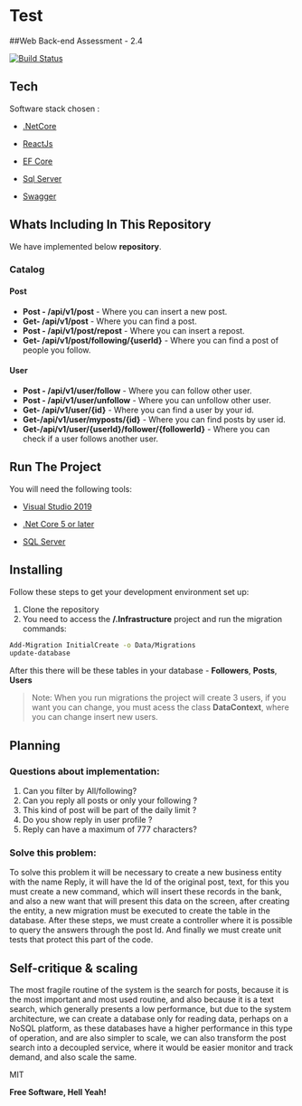 
# Test
##Web Back-end Assessment - 2.4

[![Build Status](https://travis-ci.org/joemccann/dillinger.svg?branch=master)](https://travis-ci.org/joemccann/dillinger)


## Tech

Software stack chosen  :

- [.NetCore](https://dotnet.microsoft.com/en-us/learn/dotnet/hello-world-tutorial/install)
- [ReactJs](https://reactjs.org/) 
- [EF Core](https://docs.microsoft.com/en-us/ef/core/get-started/overview/first-app?tabs=netcore-cli) 
- [Sql Server](https://www.microsoft.com/en-us/sql-server/sql-server-downloads)

- [Swagger](https://swagger.io/) 

##  Whats Including In This Repository

We have implemented below **repository**.

### Catalog
#### Post

- **Post - /api​/v1​/post** -  Where you can insert a new post.
- **Get- /api​/v1​/post** -  Where you can find a post.
- **Post - /api​/v1​/post/repost** -  Where you can insert a repost.
- **Get- /api/v1/post/following/{userId}** -  Where you can find a post of people you follow.

#### User
- **Post - /api/v1/user/follow** -  Where you can follow other user.
-  **Post - /api/v1/user/unfollow** -  Where you can unfollow other user.
- **Get- /api/v1/user/{id}** -  Where you can find a user by your id.
-  **Get-/api/v1/user/myposts/{id}** -  Where you can find posts by user id.
-  **Get-/api/v1/user/{userId}/follower/{followerId}** -  Where you can check if a user follows another user.

##  Run The Project

You will need the following tools:

* [Visual Studio 2019](https://visualstudio.microsoft.com/downloads/)

* [.Net Core 5 or later](https://dotnet.microsoft.com/download/dotnet-core/5)

* [SQL Server ](https://www.microsoft.com/en-us/sql-server/sql-server-downloads)

##  Installing

Follow these steps to get your development environment set up: 

1. Clone the repository
2. You need to access the **/.Infrastructure** project and run the migration commands:
```sh
Add-Migration InitialCreate -o Data/Migrations
update-database
```

After this there will be these tables in your database - **Followers**, **Posts**, **Users**
> Note: When you run migrations the project will create 3 users, if you want you can change, you must acess the class **DataContext**, where you can change insert new users.

##  Planning

### Questions about implementation:

 1. Can you filter by All/following?
 2. Can you reply all posts or only your following ?
 3. This kind of post will be part of the daily limit ?
 4. Do you show reply in user profile ?
 5. Reply can have a maximum of 777 characters?

### Solve this problem: 

To solve this problem it will be necessary to create a new business entity with the name Reply, it will have the Id of the original post, text, for this you must create a new command, which will insert these records in the bank, and also a new want that will present this data on the screen, after creating the entity, a new migration must be executed to create the table in the database. After these steps, we must create a controller where it is possible to query the answers through the post Id. And finally we must create unit tests that protect this part of the code.

## Self-critique & scaling

The most fragile routine of the system is the search for posts, because it is the most important and most used routine, and also because it is a text search, which generally presents a low performance, but due to the system architecture, we can create a database only for reading data, perhaps on a NoSQL platform, as these databases have a higher performance in this type of operation, and are also simpler to scale, we can also transform the post search into a decoupled service, where it would be easier monitor and track demand, and also scale the same.


MIT

**Free Software, Hell Yeah!**

[//]: # (These are reference links used in the body of this note and get stripped out when the markdown processor does its job. There is no need to format nicely because it shouldn't be seen. Thanks SO - http://stackoverflow.com/questions/4823468/store-comments-in-markdown-syntax)

   [dill]: <https://github.com/joemccann/dillinger>
   [git-repo-url]: <https://github.com/joemccann/dillinger.git>
   [john gruber]: <http://daringfireball.net>
   [df1]: <http://daringfireball.net/projects/markdown/>
   [markdown-it]: <https://github.com/markdown-it/markdown-it>
   [Ace Editor]: <http://ace.ajax.org>
   [node.js]: <http://nodejs.org>
   [Twitter Bootstrap]: <http://twitter.github.com/bootstrap/>
   [jQuery]: <http://jquery.com>
   [@tjholowaychuk]: <http://twitter.com/tjholowaychuk>
   [express]: <http://expressjs.com>
   [AngularJS]: <http://angularjs.org>
   [Gulp]: <http://gulpjs.com>

   [PlDb]: <https://github.com/joemccann/dillinger/tree/master/plugins/dropbox/README.md>
   [PlGh]: <https://github.com/joemccann/dillinger/tree/master/plugins/github/README.md>
   [PlGd]: <https://github.com/joemccann/dillinger/tree/master/plugins/googledrive/README.md>
   [PlOd]: <https://github.com/joemccann/dillinger/tree/master/plugins/onedrive/README.md>
   [PlMe]: <https://github.com/joemccann/dillinger/tree/master/plugins/medium/README.md>
   [PlGa]: <https://github.com/RahulHP/dillinger/blob/master/plugins/googleanalytics/README.md>

